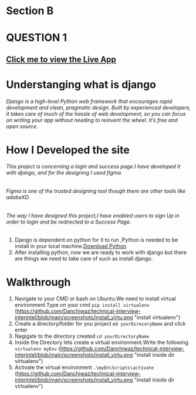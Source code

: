 # Section B 
# QUESTION 1
## [Click me to view the Live App](http://54.84.183.133/)
# Understanging what is django
###### Django is a high-level Python web framework that encourages rapid development and clean, pragmatic design. Built by experienced developers, it takes care of much of the hassle of web development, so you can focus on writing your app without needing to reinvent the wheel. It’s free and open source.
# How I Developed the site
###### This project is concerning a login and success page.I have developed it with django, and for the designing I used figma.
###### Figma is one of the trusted designing tool though there are other tools like adobeXD.
###### The way I have designed this project,I have enabled users to sign Up in order to login and be redirected to a Success Page.

1. Django is dependent on python  for it to run ,Python is needed to be install in your local machine.[Download Python](https://www.python.org/downloads/)
2. After installing python, now we are ready to work with django but there are  things we need to take care of such as install django.

# Walkthrough
1. Navigate to your CMD or bash on Ubuntu.We need to install virtual environment.Type on your cmd `pip install virtualenv`
(https://github.com/Danchiwaz/technical-interview-interintel/blob/main/screenshots/install_virtu.png "install virtualenv")
2. Create a directory/folder for you project `md yourDirecoryName` and click enter
3. Nagigate to the directory created `cd yourDirectoryName`
4. Inside the Directory lets create a virtual environment.Write the following `virtualenv myEnv`
(https://github.com/Danchiwaz/technical-interview-interintel/blob/main/screenshots/install_virtu.png "install inside dir virtualenv")
5. Activate the virtual environment `.\myEn\Scripts\activate`
(https://github.com/Danchiwaz/technical-interview-interintel/blob/main/screenshots/install_virtu.png "install inside dir virtualenv")

